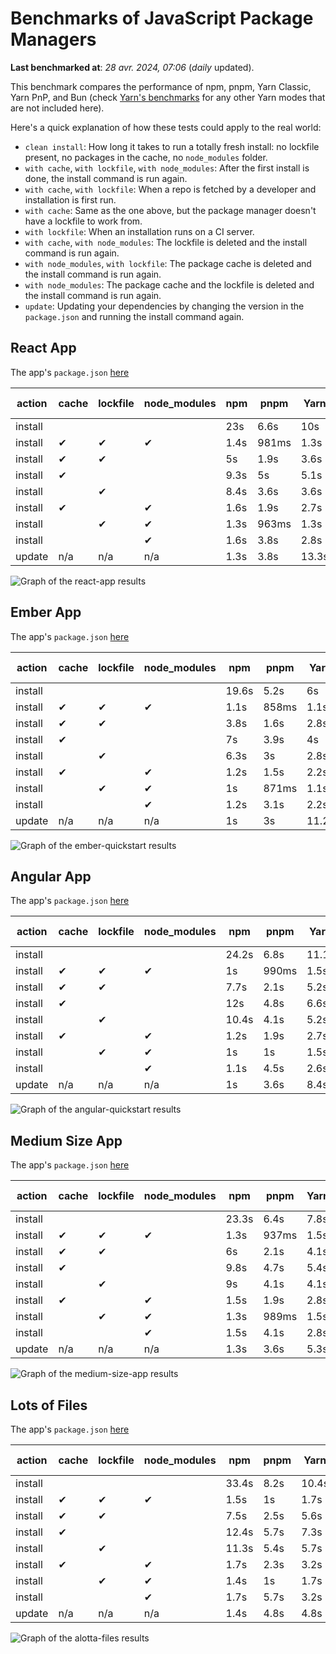 # Benchmarks of JavaScript Package Managers

**Last benchmarked at**: _28 avr. 2024, 07:06_ (_daily_ updated).

This benchmark compares the performance of npm, pnpm, Yarn Classic, Yarn PnP, and Bun (check [Yarn's benchmarks](https://yarnpkg.com/benchmarks) for any other Yarn modes that are not included here).

Here's a quick explanation of how these tests could apply to the real world:

- `clean install`: How long it takes to run a totally fresh install: no lockfile present, no packages in the cache, no `node_modules` folder.
- `with cache`, `with lockfile`, `with node_modules`: After the first install is done, the install command is run again.
- `with cache`, `with lockfile`: When a repo is fetched by a developer and installation is first run.
- `with cache`: Same as the one above, but the package manager doesn't have a lockfile to work from.
- `with lockfile`: When an installation runs on a CI server.
- `with cache`, `with node_modules`: The lockfile is deleted and the install command is run again.
- `with node_modules`, `with lockfile`: The package cache is deleted and the install command is run again.
- `with node_modules`: The package cache and the lockfile is deleted and the install command is run again.
- `update`: Updating your dependencies by changing the version in the `package.json` and running the install command again.

## React App

The app's `package.json` [here](./fixtures/react-app/package.json)

| action  | cache | lockfile | node_modules| npm | pnpm | Yarn | Yarn PnP | Bun |
| ---     | ---   | ---      | ---         | --- | ---  | ---  | ---      | --- |
| install |       |          |             | 23s | 6.6s | 10s | 2.8s | 1.5s |
| install | ✔     | ✔        | ✔           | 1.4s | 981ms | 1.3s | n/a | 33ms |
| install | ✔     | ✔        |             | 5s | 1.9s | 3.6s | 1s | 427ms |
| install | ✔     |          |             | 9.3s | 5s | 5.1s | 2.5s | 490ms |
| install |       | ✔        |             | 8.4s | 3.6s | 3.6s | 1s | 393ms |
| install | ✔     |          | ✔           | 1.6s | 1.9s | 2.7s | n/a | 47ms |
| install |       | ✔        | ✔           | 1.3s | 963ms | 1.3s | n/a | 30ms |
| install |       |          | ✔           | 1.6s | 3.8s | 2.8s | n/a | 45ms |
| update  | n/a | n/a | n/a | 1.3s | 3.8s | 13.3s | 3.3s | 33ms |

<img alt="Graph of the react-app results" src="results/img/react-app.svg" />

## Ember App

The app's `package.json` [here](./fixtures/ember-quickstart/package.json)

| action  | cache | lockfile | node_modules| npm | pnpm | Yarn | Yarn PnP | Bun |
| ---     | ---   | ---      | ---         | --- | ---  | ---  | ---      | --- |
| install |       |          |             | 19.6s | 5.2s | 6s | 2.4s | 1.1s |
| install | ✔     | ✔        | ✔           | 1.1s | 858ms | 1.1s | n/a | 26ms |
| install | ✔     | ✔        |             | 3.8s | 1.6s | 2.8s | 969ms | 324ms |
| install | ✔     |          |             | 7s | 3.9s | 4s | 2s | 347ms |
| install |       | ✔        |             | 6.3s | 3s | 2.8s | 959ms | 307ms |
| install | ✔     |          | ✔           | 1.2s | 1.5s | 2.2s | n/a | 39ms |
| install |       | ✔        | ✔           | 1s | 871ms | 1.1s | n/a | 24ms |
| install |       |          | ✔           | 1.2s | 3.1s | 2.2s | n/a | 35ms |
| update  | n/a | n/a | n/a | 1s | 3s | 11.2s | 3.5s | 25ms |

<img alt="Graph of the ember-quickstart results" src="results/img/ember-quickstart.svg" />

## Angular App

The app's `package.json` [here](./fixtures/angular-quickstart/package.json)

| action  | cache | lockfile | node_modules| npm | pnpm | Yarn | Yarn PnP | Bun |
| ---     | ---   | ---      | ---         | --- | ---  | ---  | ---      | --- |
| install |       |          |             | 24.2s | 6.8s | 11.1s | 2.9s | 1.7s |
| install | ✔     | ✔        | ✔           | 1s | 990ms | 1.5s | n/a | 26ms |
| install | ✔     | ✔        |             | 7.7s | 2.1s | 5.2s | 1.3s | 744ms |
| install | ✔     |          |             | 12s | 4.8s | 6.6s | 2.4s | 765ms |
| install |       | ✔        |             | 10.4s | 4.1s | 5.2s | 1.3s | 716ms |
| install | ✔     |          | ✔           | 1.2s | 1.9s | 2.7s | n/a | 39ms |
| install |       | ✔        | ✔           | 1s | 1s | 1.5s | n/a | 23ms |
| install |       |          | ✔           | 1.1s | 4.5s | 2.6s | n/a | 39ms |
| update  | n/a | n/a | n/a | 1s | 3.6s | 8.4s | 2.6s | 27ms |

<img alt="Graph of the angular-quickstart results" src="results/img/angular-quickstart.svg" />

## Medium Size App

The app's `package.json` [here](./fixtures/medium-size-app/package.json)

| action  | cache | lockfile | node_modules| npm | pnpm | Yarn | Yarn PnP | Bun |
| ---     | ---   | ---      | ---         | --- | ---  | ---  | ---      | --- |
| install |       |          |             | 23.3s | 6.4s | 7.8s | 3s | 1.2s |
| install | ✔     | ✔        | ✔           | 1.3s | 937ms | 1.5s | n/a | 30ms |
| install | ✔     | ✔        |             | 6s | 2.1s | 4.1s | 1.2s | 478ms |
| install | ✔     |          |             | 9.8s | 4.7s | 5.4s | 2.5s | 468ms |
| install |       | ✔        |             | 9s | 4.1s | 4.1s | 1.2s | 447ms |
| install | ✔     |          | ✔           | 1.5s | 1.9s | 2.8s | n/a | 43ms |
| install |       | ✔        | ✔           | 1.3s | 989ms | 1.5s | n/a | 26ms |
| install |       |          | ✔           | 1.5s | 4.1s | 2.8s | n/a | 39ms |
| update  | n/a | n/a | n/a | 1.3s | 3.6s | 5.3s | 2.4s | 38ms |

<img alt="Graph of the medium-size-app results" src="results/img/medium-size-app.svg" />

## Lots of Files

The app's `package.json` [here](./fixtures/alotta-files/package.json)

| action  | cache | lockfile | node_modules| npm | pnpm | Yarn | Yarn PnP | Bun |
| ---     | ---   | ---      | ---         | --- | ---  | ---  | ---      | --- |
| install |       |          |             | 33.4s | 8.2s | 10.4s | 3.5s | 1.7s |
| install | ✔     | ✔        | ✔           | 1.5s | 1s | 1.7s | n/a | 38ms |
| install | ✔     | ✔        |             | 7.5s | 2.5s | 5.6s | 1.4s | 659ms |
| install | ✔     |          |             | 12.4s | 5.7s | 7.3s | 2.9s | 661ms |
| install |       | ✔        |             | 11.3s | 5.4s | 5.7s | 1.4s | 641ms |
| install | ✔     |          | ✔           | 1.7s | 2.3s | 3.2s | n/a | 57ms |
| install |       | ✔        | ✔           | 1.4s | 1s | 1.7s | n/a | 35ms |
| install |       |          | ✔           | 1.7s | 5.7s | 3.2s | n/a | 53ms |
| update  | n/a | n/a | n/a | 1.4s | 4.8s | 4.8s | 3s | 90ms |

<img alt="Graph of the alotta-files results" src="results/img/alotta-files.svg" />